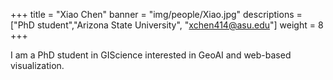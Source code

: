 +++
title = "Xiao Chen"
banner = "img/people/Xiao.jpg"
descriptions = ["PhD student","Arizona State University", "xchen414@asu.edu"]
weight = 8
+++

I am a PhD student in GIScience interested in GeoAI and web-based visualization. 
